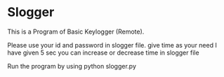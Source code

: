 # Slogger
This is a Program of Basic Keylogger (Remote).

Please use your id and password in slogger file.
give time as your need I have given 5 sec you can increase or decrease time in slogger file


Run the program by using python slogger.py
